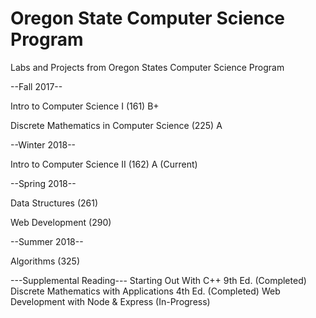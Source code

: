 # Oregon State Computer Science Program
Labs and Projects from Oregon States Computer Science Program

--Fall 2017--

Intro to Computer Science I (161)   B+

Discrete Mathematics in Computer Science (225)   A

--Winter 2018--

Intro to Computer Science II (162)   A (Current)
  
--Spring 2018--

Data Structures (261)

Web Development (290)
  
--Summer 2018--

Algorithms (325)



---Supplemental Reading---
Starting Out With C++ 9th Ed. (Completed)
Discrete Mathematics with Applications 4th Ed. (Completed)
Web Development with Node & Express (In-Progress)
